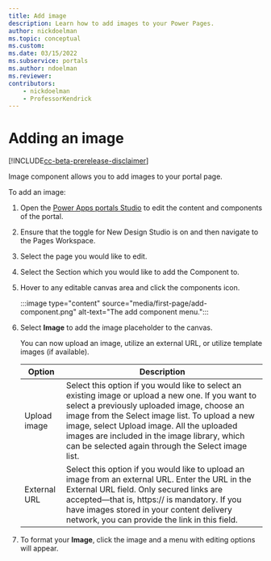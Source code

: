 ```yaml
---
title: Add image
description: Learn how to add images to your Power Pages.
author: nickdoelman
ms.topic: conceptual
ms.custom: 
ms.date: 03/15/2022
ms.subservice: portals
ms.author: ndoelman 
ms.reviewer: 
contributors:
    - nickdoelman
    - ProfessorKendrick
---
```


# Adding an image

[!INCLUDE[cc-beta-prerelease-disclaimer](../includes/cc-beta-prerelease-disclaimer.md)]

Image component allows you to add images to your portal page.

To add an image:

1. Open the [Power Apps portals Studio](https://docs.microsoft.com/en-us/powerapps/maker/portals/portal-designer-anatomy) to edit the content and components of the portal.

1. Ensure that the toggle for New Design Studio is on and then navigate to the Pages Workspace.

1. Select the page you would like to edit.

1. Select the Section which you would like to add the Component to.

1. Hover to any editable canvas area and click the components icon.

    :::image type="content" source="media/first-page/add-component.png" alt-text="The add component menu.":::

1. Select **Image** to add the image placeholder to the canvas.

    You can now upload an image, utilize an external URL, or utilize template images (if available).

    | Option | Description |
    | ----------- | ----------- |
    | Upload image | Select this option if you would like to select an existing image or upload a new one. If you want to select a previously uploaded image, choose an image from the Select image list. To upload a new image, select Upload image. All the uploaded images are included in the image library, which can be selected again through the Select image list. |
    | External URL | Select this option if you would like to upload an image from an external URL. Enter the URL in the External URL field. Only secured links are accepted—that is, https:// is mandatory. If you have images stored in your content delivery network, you can provide the link in this field. |

1. To format your **Image**, click the image and a menu with editing options will appear.

